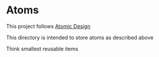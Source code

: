 # Atoms

This project follows [Atomic Design](https://bradfrost.com/blog/post/atomic-web-design/)

This directory is intended to store atoms as described above

Think smallest reusable items
